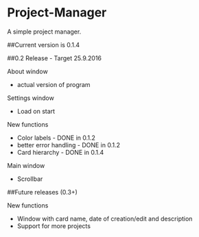 # Project-Manager
A simple project manager.

##Current version is 0.1.4



##0.2 Release - Target 25.9.2016

About window
- actual version of program
 
Settings window
- Load on start
 
New functions
- Color labels - DONE in 0.1.2
- better error handling - DONE in 0.1.2
- Card hierarchy - DONE in 0.1.4
 
Main window
- Scrollbar

##Future releases (0.3+)

New functions
- Window with card name, date of creation/edit and description
- Support for more projects
